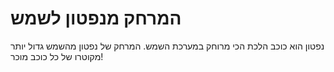 # המרחק מנפטון לשמש

נפטון הוא כוכב הלכת הכי מרוחק במערכת השמש. המרחק של נפטון מהשמש גדול יותר מקוטרו
של כל כוכב מוכר!
